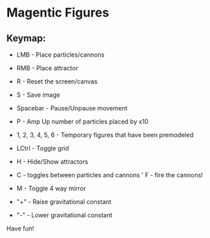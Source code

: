 # Magentic Figures

## Keymap:


* LMB - Place particles/cannons
* RMB - Place attractor

* R - Reset the screen/canvas
* S - Save image
* Spacebar - Pause/Unpause movement
* P - Amp Up number of particles placed by x10
* 1, 2, 3, 4, 5, 6 - Temporary figures that have been premodeled

* LCtrl - Toggle grid
* H - Hide/Show attractors
* C - toggles between particles and cannons
' F - fire the cannons!

* M - Toggle 4 way mirror
* "+" - Raise gravitational constant
* "-" - Lower gravitational constant

Have fun!
